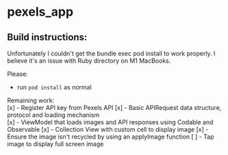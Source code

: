 # pexels_app

## Build instructions:  

Unfortunately I couldn't get the bundle exec pod install to work properly. I believe it's an issue with Ruby directory on M1 MacBooks.  
  
Please:  
- run `pod install` as normal 

Remaining work:  
[x] - Register API key from Pexels API 
[x] - Basic APIRequest data structure, protocol and loading mechanism  
[x] - ViewModel that loads images and API responses using Codable and Observable 
[x] - Collection View with custom cell to display image 
[x] - Ensure the image isn't recycled by using an applyImage function 
[ ] - Tap image to display full screen image
